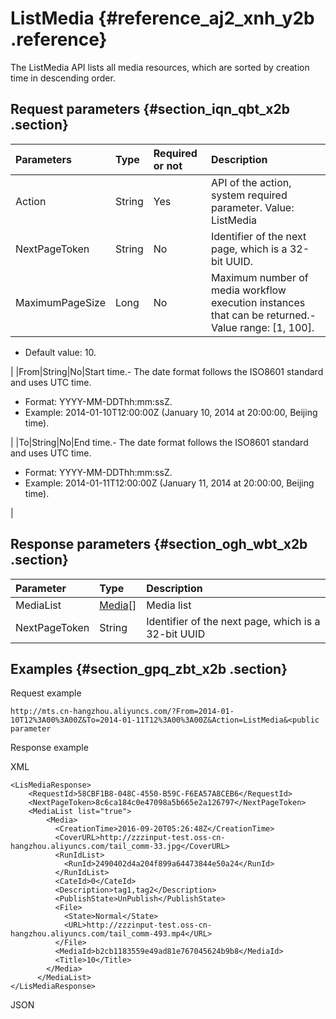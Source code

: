 # ListMedia {#reference_aj2_xnh_y2b .reference}

The ListMedia API lists all media resources, which are sorted by creation time in descending order.

## Request parameters {#section_iqn_qbt_x2b .section}

|Parameters|Type|Required or not|Description|
|:---------|:---|:--------------|:----------|
|Action|String|Yes|API of the action, system required parameter. Value: ListMedia|
|NextPageToken|String|No|Identifier of the next page, which is a 32-bit UUID.|
|MaximumPageSize|Long|No|Maximum number of media workflow execution instances that can be returned.-   Value range: \[1, 100\].
-   Default value: 10.

|
|From|String|No|Start time.-   The date format follows the ISO8601 standard and uses UTC time.
-   Format: YYYY-MM-DDThh:mm:ssZ.
-   Example: 2014-01-10T12:00:00Z \(January 10, 2014 at 20:00:00, Beijing time\).

 |
|To|String|No|End time.-   The date format follows the ISO8601 standard and uses UTC time.
-   Format: YYYY-MM-DDThh:mm:ssZ.
-   Example: 2014-01-11T12:00:00Z \(January 11, 2014 at 20:00:00, Beijing time\).

|

## Response parameters {#section_ogh_wbt_x2b .section}

|Parameter|Type|Description|
|:--------|:---|:----------|
|MediaList|[Media](https://help.aliyun.com/document_detail/29251.html?spm=5176.doc44462.2.2.l7l7TP#Media)\[\]|Media list|
|NextPageToken|String|Identifier of the next page, which is a 32-bit UUID|

## Examples {#section_gpq_zbt_x2b .section}

Request example

```
http://mts.cn-hangzhou.aliyuncs.com/?From=2014-01-10T12%3A00%3A00Z&To=2014-01-11T12%3A00%3A00Z&Action=ListMedia&<public parameter
```

Response example

XML

```
<LisMediaResponse>
    <RequestId>58CBF1B8-048C-4550-B59C-F6EA57A8CEB6</RequestId>
    <NextPageToken>8c6ca184c0e47098a5b665e2a126797</NextPageToken>
    <MediaList list="true">
        <Media>
          <CreationTime>2016-09-20T05:26:48Z</CreationTime>
          <CoverURL>http://zzzinput-test.oss-cn-hangzhou.aliyuncs.com/tail_comm-33.jpg</CoverURL>
          <RunIdList>
            <RunId>2490402d4a204f899a64473844e50a24</RunId>
          </RunIdList>
          <CateId>0</CateId>
          <Description>tag1,tag2</Description>
          <PublishState>UnPublish</PublishState>
          <File>
            <State>Normal</State>
            <URL>http://zzzinput-test.oss-cn-hangzhou.aliyuncs.com/tail_comm-493.mp4</URL>
          </File>
          <MediaId>b2cb1183559e49ad81e767045624b9b8</MediaId>
          <Title>10</Title>
        </Media>           
      </MediaList>
</LisMediaResponse>
```

JSON

```

```

